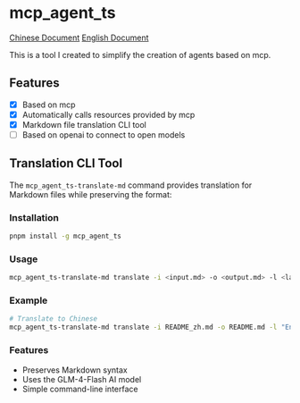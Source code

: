 # mcp_agent_ts

[Chinese Document](./README_zh.md) [English Document](./README.md)

This is a tool I created to simplify the creation of agents based on mcp.

## Features

- [x] Based on mcp
- [x] Automatically calls resources provided by mcp
- [x] Markdown file translation CLI tool
- [ ] Based on openai to connect to open models

## Translation CLI Tool

The `mcp_agent_ts-translate-md` command provides translation for Markdown files while preserving the format:

### Installation
```bash
pnpm install -g mcp_agent_ts
```

### Usage
```bash
mcp_agent_ts-translate-md translate -i <input.md> -o <output.md> -l <language>
```

### Example
```bash
# Translate to Chinese
mcp_agent_ts-translate-md translate -i README_zh.md -o README.md -l "English"
```

### Features
- Preserves Markdown syntax
- Uses the GLM-4-Flash AI model
- Simple command-line interface
